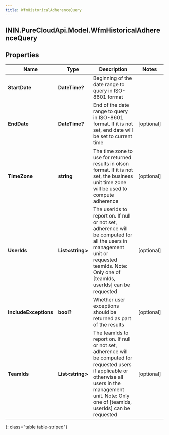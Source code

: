 ```yaml
---
title: WfmHistoricalAdherenceQuery
---
```

## ININ.PureCloudApi.Model.WfmHistoricalAdherenceQuery

## Properties

|Name | Type | Description | Notes|
|------------ | ------------- | ------------- | -------------|
| **StartDate** | **DateTime?** | Beginning of the date range to query in ISO-8601 format | |
| **EndDate** | **DateTime?** | End of the date range to query in ISO-8601 format. If it is not set, end date will be set to current time | [optional] |
| **TimeZone** | **string** | The time zone to use for returned results in olson format. If it is not set, the business unit time zone will be used to compute adherence | [optional] |
| **UserIds** | **List&lt;string&gt;** | The userIds to report on. If null or not set, adherence will be computed for all the users in management unit or requested teamIds. Note: Only one of [teamIds, userIds] can be requested | [optional] |
| **IncludeExceptions** | **bool?** | Whether user exceptions should be returned as part of the results | [optional] |
| **TeamIds** | **List&lt;string&gt;** | The teamIds to report on. If null or not set, adherence will be computed for requested users if applicable or otherwise all users in the management unit. Note: Only one of [teamIds, userIds] can be requested | [optional] |
{: class="table table-striped"}


